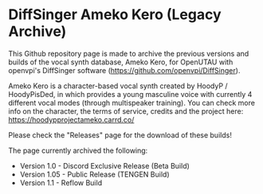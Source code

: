 # DiffSinger Ameko Kero (Legacy Archive)
This Github repository page is made to archive the previous versions and builds of the vocal synth database, Ameko Kero, for OpenUTAU with openvpi's DiffSinger software (https://github.com/openvpi/DiffSinger).

Ameko Kero is a character-based vocal synth created by HoodyP / HoodyPisDed, in which provides a young masculine voice with currently 4 different vocal modes (through multispeaker training).
You can check more info on the character, the terms of service, credits and the project here: https://hoodypprojectameko.carrd.co/

Please check the "Releases" page for the download of these builds!

The page currently archived the following:
- Version 1.0 - Discord Exclusive Release (Beta Build)
- Version 1.05 - Public Release (TENGEN Build)
- Version 1.1 - Reflow Build
